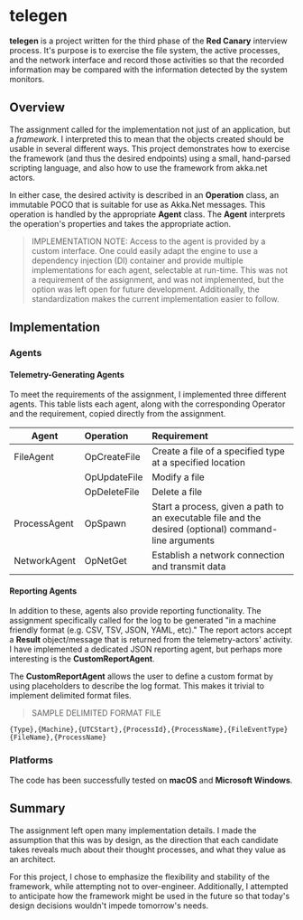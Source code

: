 # telegen

**telegen** is a project written for the third phase of the **Red Canary** interview process. It's purpose is to exercise the file system, the active processes, and the network interface and record those activities so that the recorded information may be compared with the information detected by the system monitors.

## Overview

The assignment called for the implementation not just of an application, but a *framework*. I interpreted this to mean that the objects created should be usable in several different ways. This project demonstrates how to exercise the framework (and thus the desired endpoints) using a small, hand-parsed scripting language, and also how to use the framework from akka.net actors.

In either case, the desired activity is described in an **Operation** class, an immutable POCO that is suitable for use as Akka.Net messages. This operation is handled by the appropriate **Agent** class. The **Agent** interprets the operation's properties and takes the appropriate action.

>IMPLEMENTATION NOTE: Access to the agent is provided by a custom interface. One could easily adapt the engine to use a dependency injection (DI) container and provide multiple implementations for each agent, selectable at run-time. This was not a requirement of the assignment, and was not implemented, but the option was left open for future development. Additionally, the standardization makes the current implementation easier to follow.

## Implementation

### Agents

#### Telemetry-Generating Agents

To meet the requirements of the assignment, I implemented three different agents. This table lists each agent, along with the corresponding Operator and the requirement, copied directly from the assignment.

|Agent|Operation|Requirement|
|-----|:--------|:----------|
|FileAgent|OpCreateFile|Create a file of a specified type at a specified location|
||OpUpdateFile|Modify a file|
||OpDeleteFile|Delete a file|
|ProcessAgent|OpSpawn|Start a process, given a path to an executable file and the desired (optional) command-line arguments|
|NetworkAgent|OpNetGet|Establish a network connection and transmit data|

#### Reporting Agents

In addition to these, agents also provide reporting functionality. The assignment specifically called for the log to be generated "in a machine friendly format (e.g. CSV, TSV, JSON, YAML, etc)." The report actors accept a **Result** object/message that is returned from the telemetry-actors' activity. I have implemented a dedicated JSON reporting agent, but perhaps more interesting is the **CustomReportAgent**.

The **CustomReportAgent** allows the user to define a custom format by using placeholders to describe the log format. This makes it trivial to implement delimited format files.

>SAMPLE DELIMITED FORMAT FILE

    {Type},{Machine},{UTCStart},{ProcessId},{ProcessName},{FileEventType}{FileName},{ProcessName}

### Platforms

The code has been successfully tested on **macOS** and **Microsoft Windows**.

## Summary

The assignment left open many implementation details. I made the assumption that this was by design, as the direction that each candidate takes reveals much about their thought processes, and what they value as an architect.

For this project, I chose to emphasize the flexibility and stability of the framework, while attempting not to over-engineer. Additionally, I attempted to anticipate how the framework might be used in the future so that today's design decisions wouldn't impede tomorrow's needs.
